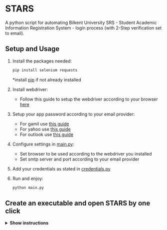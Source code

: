 # STARS

A python script for automating Bilkent University SRS - Student Academic Information Registration System - login process (with 2-Step verification set to email).

## Setup and Usage

1. Install the packages needed:
    ```sh
    pip install selenium requests
    ```
    *install [pip](https://pypi.org/project/pip/) if not already installed

2. Install webdriver:
    - Follow this guide to setup the webdriver according to your browser [here](https://www.selenium.dev/documentation/en/webdriver/driver_requirements/)

3. Setup your app password according to your email provider:                
    - For gamil use [this guide](https://support.google.com/mail/answer/185833?hl=en-GB)
    - For yahoo use [this guide](https://help.yahoo.com/kb/generate-third-party-passwords-sln15241.html)
    - For outlook use [this guide](https://support.microsoft.com/en-us/account-billing/using-app-passwords-with-apps-that-don-t-support-two-step-verification-5896ed9b-4263-e681-128a-a6f2979a7944)        
        
    
3. Configure settings in [main.py](https://github.com/melhamin/STARS/blob/master/main.py):
    - Set browser to be used according to the webdriver you installed
    - Set smtp server and port according to your email provider

4. Add your credentials as stated in [credentials.py](https://github.com/melhamin/STARS/blob/master/credentials.py)

5. Run and enjoy:
    ```sh
    python main.py
    ```
    
## Create an executable and open STARS by one click
<details><summary><b>Show instructions</b></summary>
  
1. Install pyinstaller:
    ```sh
    pip install pyinstaller
    ```
2. Run the following command:
    ```sh
    python pyinstaller --onefile main.py
    ```
3. Run the executable created in /dist directory
  
